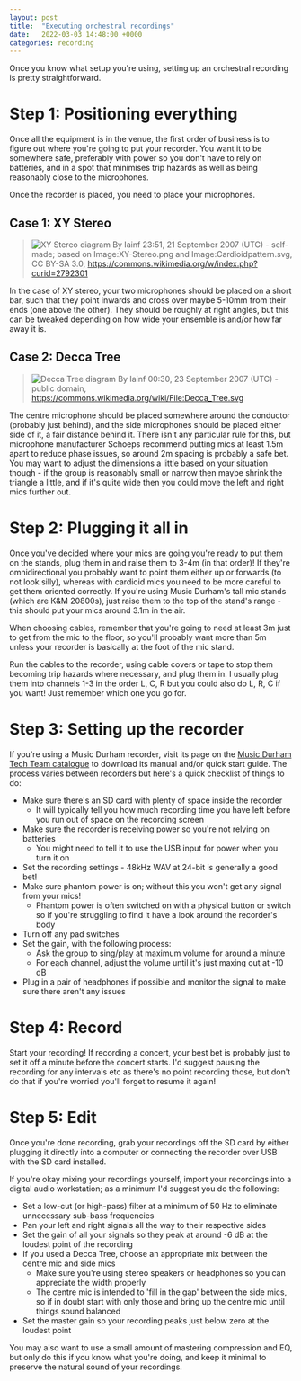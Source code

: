 ```yaml
---
layout: post
title:  "Executing orchestral recordings"
date:   2022-03-03 14:48:00 +0000
categories: recording
---
```


Once you know what setup you're using, setting up an orchestral recording is
pretty straightforward.

# Step 1: Positioning everything
Once all the equipment is in the venue, the first order of business is to figure
out where you're going to put your recorder. You want it to be somewhere safe,
preferably with power so you don't have to rely on batteries, and in a spot that
minimises trip hazards as well as being reasonably close to the microphones.

Once the recorder is placed, you need to place your microphones.

## Case 1: XY Stereo
> ![XY Stereo diagram](https://upload.wikimedia.org/wikipedia/commons/1/1d/XY_stereo.svg)
> By Iainf 23:51, 21 September 2007 (UTC) - self-made; based on Image:XY-Stereo.png and
> Image:Cardioidpattern.svg, CC BY-SA 3.0,
> https://commons.wikimedia.org/w/index.php?curid=2792301

In the case of XY stereo, your two microphones should be placed on a short bar,
such that they point inwards and cross over maybe 5-10mm from their ends (one
above the other). They should be roughly at right angles, but this can be
tweaked depending on how wide your ensemble is and/or how far away it is.

## Case 2: Decca Tree
> ![Decca Tree diagram](https://upload.wikimedia.org/wikipedia/commons/4/48/Decca_Tree.svg)
> By Iainf 00:30, 23 September 2007 (UTC) - public domain,
> https://commons.wikimedia.org/wiki/File:Decca_Tree.svg

The centre microphone should be placed somewhere around the conductor (probably
just behind), and the side microphones should be placed either side of it, a
fair distance behind it. There isn't any particular rule for this, but
microphone manufacturer Schoeps recommend putting mics at least 1.5m apart to
reduce phase issues, so around 2m spacing is probably a safe bet. You may want
to adjust the dimensions a little based on your situation though - if the group
is reasonably small or narrow then maybe shrink the triangle a little, and if
it's quite wide then you could move the left and right mics further out.

# Step 2: Plugging it all in
Once you've decided where your mics are going you're ready to put them on the
stands, plug them in and raise them to 3-4m (in that order)! If they're
omnidirectional you probably want to point them either up or forwards (to not
look silly), whereas with cardioid mics you need to be more careful to get them
oriented correctly. If you're using Music Durham's tall mic stands (which are
K&M 20800s), just raise them to the top of the stand's range - this should put
your mics around 3.1m in the air.

When choosing cables, remember that you're going to need at least 3m just
to get from the mic to the floor, so you'll probably want more than 5m unless
your recorder is basically at the foot of the mic stand.

Run the cables to the recorder, using cable covers or tape to stop them becoming
trip hazards where necessary, and plug them in. I usually plug them into
channels 1-3 in the order L, C, R but you could also do L, R, C if you want!
Just remember which one you go for.

# Step 3: Setting up the recorder
If you're using a Music Durham recorder, visit its page on the [Music Durham
Tech Team
catalogue](https://durhamtech.org.uk/musicdurham/items#recording-production) to
download its manual and/or quick start guide. The process varies between
recorders but here's a quick checklist of things to do:
- Make sure there's an SD card with plenty of space inside the recorder
  - It will typically tell you how much recording time you have left before you
    run out of space on the recording screen
- Make sure the recorder is receiving power so you're not relying on batteries
  - You might need to tell it to use the USB input for power when you turn it on
- Set the recording settings - 48kHz WAV at 24-bit is generally a good bet!
- Make sure phantom power is on; without this you won't get any signal from your
  mics!
  - Phantom power is often switched on with a physical button or switch so if
    you're struggling to find it have a look around the recorder's body
- Turn off any pad switches
- Set the gain, with the following process:
  - Ask the group to sing/play at maximum volume for around a minute
  - For each channel, adjust the volume until it's just maxing out at -10 dB
- Plug in a pair of headphones if possible and monitor the signal to make sure
  there aren't any issues

# Step 4: Record
Start your recording! If recording a concert, your best bet is probably just to
set it off a minute before the concert starts. I'd suggest pausing the recording
for any intervals etc as there's no point recording those, but don't do that if
you're worried you'll forget to resume it again!

# Step 5: Edit
Once you're done recording, grab your recordings off the SD card by either
plugging it directly into a computer or connecting the recorder over USB with
the SD card installed.

If you're okay mixing your recordings yourself, import your recordings into a
digital audio workstation; as a minimum I'd suggest you do the following:
- Set a low-cut (or high-pass) filter at a minimum of 50 Hz to eliminate
  unnecessary sub-bass frequencies
- Pan your left and right signals all the way to their respective sides
- Set the gain of all your signals so they peak at around -6 dB at the loudest
  point of the recording
- If you used a Decca Tree, choose an appropriate mix between the centre mic and
  side mics
  - Make sure you're using stereo speakers or headphones so you can appreciate
    the width properly
  - The centre mic is intended to 'fill in the gap' between the side mics, so if
    in doubt start with only those and bring up the centre mic until things
    sound balanced
- Set the master gain so your recording peaks just below zero at the loudest point

You may also want to use a small amount of mastering compression and EQ, but
only do this if you know what you're doing, and keep it minimal to preserve the
natural sound of your recordings.
